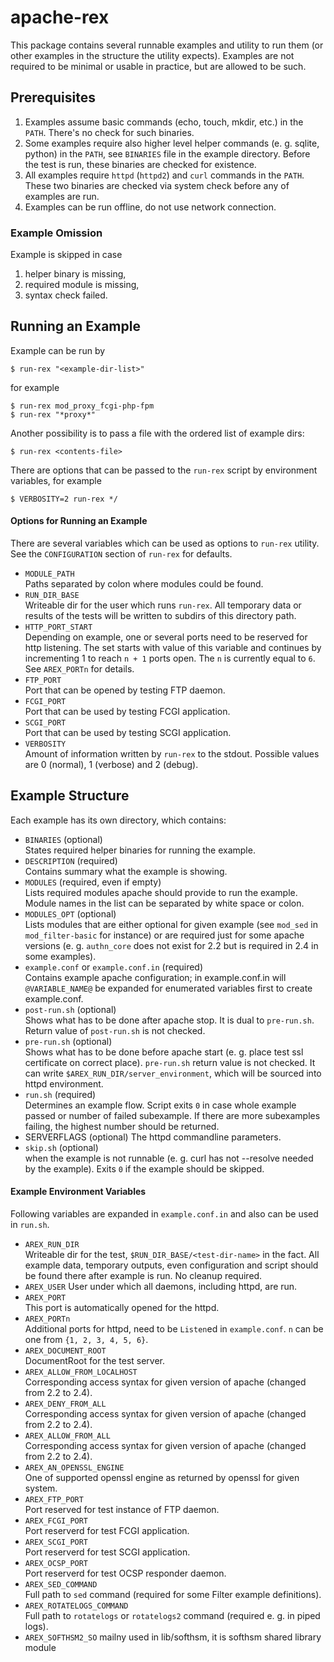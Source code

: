 apache-rex
==========

This package contains several runnable examples and utility to run them
(or other examples in the structure the utility expects). Examples are 
not required to be minimal or usable in practice, but are allowed to be
such.

Prerequisites
-------------
1. Examples assume basic commands (echo, touch, mkdir, etc.) in the `PATH`.
   There's no check for such binaries.
2. Some examples require also higher level helper commands (e. g. sqlite, 
   python) in the `PATH`, see `BINARIES` file in the example directory. 
   Before the test is run, these binaries are checked for existence.
3. All examples require `httpd` (`httpd2`) and `curl` commands in the `PATH`.
   These two binaries are checked via system check before any of examples
   are run.
4. Examples can be run offline, do not use network connection.

### Example Omission

Example is skipped in case

1. helper binary is missing,
2. required module is missing,
3. syntax check failed.

Running an Example
------------------

Example can be run by

    $ run-rex "<example-dir-list>"

for example

    $ run-rex mod_proxy_fcgi-php-fpm
    $ run-rex "*proxy*"

Another possibility is to pass a file with the ordered list of example
dirs:

    $ run-rex <contents-file>

There are options that can be passed to the `run-rex` script by environment
variables, for example

    $ VERBOSITY=2 run-rex */

#### Options for Running an Example

There are several variables which can be used as options to `run-rex`
utility. See the `CONFIGURATION` section of `run-rex` for defaults.

* `MODULE_PATH`  
  Paths separated by colon where modules could be found.
* `RUN_DIR_BASE`  
  Writeable dir for the user which runs `run-rex`. All temporary data
  or results of the tests will be written to subdirs of this directory
  path.
* `HTTP_PORT_START`  
  Depending on example, one or several ports need to be reserved
  for http listening. The set starts with value of this variable and 
  continues by incrementing 1 to reach `n + 1` ports open. The `n` is
  currently equal to `6`. See `AREX_PORTn` for details.
* `FTP_PORT`  
  Port that can be opened by testing FTP daemon.
* `FCGI_PORT`  
  Port that can be used by testing FCGI application.
* `SCGI_PORT`  
  Port that can be used by testing SCGI application.
* `VERBOSITY`  
  Amount of information written by `run-rex` to the stdout. Possible
  values are 0 (normal), 1 (verbose) and 2 (debug).

Example Structure
-----------------

Each example has its own directory, which contains:

* `BINARIES` (optional)  
  States required helper binaries for running the example.
* `DESCRIPTION` (required)  
  Contains summary what the example is showing.
* `MODULES` (required, even if empty)  
  Lists required modules apache should provide to run the example. Module
  names in the list can be separated by white space or colon.
* `MODULES_OPT` (optional)  
  Lists modules that are either optional for given example (see `mod_sed` in 
  `mod_filter-basic` for instance) or are required just for some apache 
  versions (e. g. `authn_core` does not exist for 2.2 but is required in 2.4
  in some examples).
* `example.conf` or `example.conf.in` (required)  
  Contains example apache configuration; in example.conf.in will 
  `@VARIABLE_NAME@` be expanded for enumerated variables first to create 
  example.conf.
* `post-run.sh` (optional)  
  Shows what has to be done after apache stop. It is dual to `pre-run.sh`. 
  Return value of `post-run.sh` is not checked.
* `pre-run.sh` (optional)  
  Shows what has to be done before apache start (e. g. place test ssl 
  certificate on correct place). `pre-run.sh` return value is not checked.
  It can write `$AREX_RUN_DIR/server_environment`, which will be sourced
  into httpd environment.
* `run.sh` (required)  
  Determines an example flow. Script exits `0` in case whole example passed
  or number of failed subexample. If there are more subexamples failing, 
  the highest number should be returned.
* SERVERFLAGS (optional)
  The httpd commandline parameters.
* `skip.sh` (optional)  
  when the example is not runnable (e. g. curl has not --resolve needed by 
  the example). Exits `0` if the example should be skipped.

#### Example Environment Variables

Following variables are expanded in `example.conf.in` and also can be used
in `run.sh`.

* `AREX_RUN_DIR`  
  Writeable dir for the test, `$RUN_DIR_BASE/<test-dir-name>` in the fact.
  All example data, temporary outputs, even configuration and script should 
  be found there after example is run. No cleanup required.
* `AREX_USER`
  User under which all daemons, including httpd, are run.
* `AREX_PORT`  
  This port is automatically opened for the httpd.
* `AREX_PORTn`  
  Additional ports for httpd, need to be `Listen`ed in `example.conf`. `n`
  can be one from `{1, 2, 3, 4, 5, 6}`.
* `AREX_DOCUMENT_ROOT`  
  DocumentRoot for the test server. 
* `AREX_ALLOW_FROM_LOCALHOST`  
  Corresponding access syntax for given version of apache (changed from 2.2 
  to 2.4).
* `AREX_DENY_FROM_ALL`  
  Corresponding access syntax for given version of apache (changed from 2.2 
  to 2.4).
* `AREX_ALLOW_FROM_ALL`  
  Corresponding access syntax for given version of apache (changed from 2.2 
  to 2.4).
* `AREX_AN_OPENSSL_ENGINE`  
  One of supported openssl engine as returned by openssl for given system.
* `AREX_FTP_PORT`  
  Port reserved for test instance of FTP daemon.
* `AREX_FCGI_PORT`  
  Port reserverd for test FCGI application.
* `AREX_SCGI_PORT`  
  Port reserverd for test SCGI application.
* `AREX_OCSP_PORT`  
  Port reserverd for test OCSP responder daemon.
* `AREX_SED_COMMAND`  
  Full path to `sed` command (required for some Filter example definitions).
* `AREX_ROTATELOGS_COMMAND`  
  Full path to `rotatelogs` or `rotatelogs2` command (required e. g. in piped logs).
* `AREX_SOFTHSM2_SO`
  mailny used in lib/softhsm, it is softhsm shared library module
